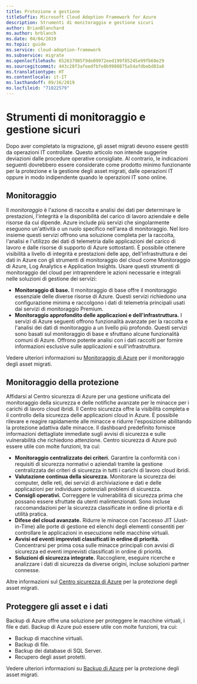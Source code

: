 ```yaml
---
title: Protezione e gestione
titleSuffix: Microsoft Cloud Adoption Framework for Azure
description: Strumenti di monitoraggio e gestione sicuri
author: BrianBlanchard
ms.author: brblanch
ms.date: 04/04/2019
ms.topic: guide
ms.service: cloud-adoption-framework
ms.subservice: migrate
ms.openlocfilehash: 652637905f9de09972eed199f85245e99fb60e29
ms.sourcegitcommit: 443c28f3afeedfbfe8b9980875a54afdbebd83a8
ms.translationtype: HT
ms.contentlocale: it-IT
ms.lasthandoff: 09/16/2019
ms.locfileid: "71022579"
---
```

# <a name="secure-monitoring-and-management-tools"></a>Strumenti di monitoraggio e gestione sicuri

Dopo aver completato la migrazione, gli asset migrati devono essere gestiti da operazioni IT controllate. Questo articolo non intende suggerire deviazioni dalle procedure operative consigliate. Al contrario, le indicazioni seguenti dovrebbero essere considerate come prodotto minimo funzionante per la protezione e la gestione degli asset migrati, dalle operazioni IT oppure in modo indipendente quando le operazioni IT sono online.

## <a name="monitoring"></a>Monitoraggio

Il *monitoraggio* è l'azione di raccolta e analisi dei dati per determinare le prestazioni, l'integrità e la disponibilità del carico di lavoro aziendale e delle risorse da cui dipende. Azure include più servizi che singolarmente eseguono un'attività o un ruolo specifico nell'area di monitoraggio. Nel loro insieme questi servizi offrono una soluzione completa per la raccolta, l'analisi e l'utilizzo dei dati di telemetria dalle applicazioni del carico di lavoro e dalle risorse di supporto di Azure sottostanti. È possibile ottenere visibilità a livello di integrità e prestazioni delle app, dell'infrastruttura e dei dati in Azure con gli strumenti di monitoraggio del cloud come Monitoraggio di Azure, Log Analytics e Application Insights. Usare questi strumenti di monitoraggio del cloud per intraprendere le azioni necessarie e integrali nelle soluzioni di gestione dei servizi:

- **Monitoraggio di base.** Il monitoraggio di base offre il monitoraggio essenziale delle diverse risorse di Azure. Questi servizi richiedono una configurazione minima e raccolgono i dati di telemetria principali usati dai servizi di monitoraggio Premium.
- **Monitoraggio approfondito delle applicazioni e dell'infrastruttura.** I servizi di Azure seguenti offrono funzionalità avanzate per la raccolta e l'analisi dei dati di monitoraggio a un livello più profondo. Questi servizi sono basati sul monitoraggio di base e sfruttano alcune funzionalità comuni di Azure. Offrono potente analisi con i dati raccolti per fornire informazioni esclusive sulle applicazioni e sull'infrastruttura.

Vedere ulteriori informazioni su [Monitoraggio di Azure](https://docs.microsoft.com/azure/azure-monitor/overview) per il monitoraggio degli asset migrati.

## <a name="security-monitoring"></a>Monitoraggio della protezione

Affidarsi al Centro sicurezza di Azure per una gestione unificata del monitoraggio della sicurezza e delle notifiche avanzate per le minacce per i carichi di lavoro cloud ibridi. Il Centro sicurezza offre la visibilità completa e il controllo della sicurezza delle applicazioni cloud in Azure. È possibile rilevare e reagire rapidamente alle minacce e ridurre l'esposizione abilitando la protezione adattiva dalle minacce. Il dashboard predefinito fornisce informazioni dettagliate immediate sugli avvisi di sicurezza e sulle vulnerabilità che richiedono attenzione. Centro sicurezza di Azure può essere utile con molte funzioni, tra cui:

- **Monitoraggio centralizzato dei criteri.** Garantire la conformità con i requisiti di sicurezza normativi o aziendali tramite la gestione centralizzata dei criteri di sicurezza in tutti i carichi di lavoro cloud ibridi.
- **Valutazione continua della sicurezza.** Monitorare la sicurezza dei computer, delle reti, dei servizi di archiviazione e dati e delle applicazioni per individuare potenziali problemi di sicurezza.
- **Consigli operativi.** Correggere le vulnerabilità di sicurezza prima che possano essere sfruttate da utenti malintenzionati. Sono incluse raccomandazioni per la sicurezza classificate in ordine di priorità e di utilità pratica.
- **Difese del cloud avanzate.** Ridurre le minacce con l'accesso JIT (Just-in-Time) alle porte di gestione ed elenchi degli elementi consentiti per controllare le applicazioni in esecuzione nelle macchine virtuali.
- **Avvisi ed eventi imprevisti classificati in ordine di priorità.** Concentrarsi per prima cosa sulle minacce principali con avvisi di sicurezza ed eventi imprevisti classificati in ordine di priorità.
- **Soluzioni di sicurezza integrate.** Raccogliere, eseguire ricerche e analizzare i dati di sicurezza da diverse origini, incluse soluzioni partner connesse.

Altre informazioni sul [Centro sicurezza di Azure](https://docs.microsoft.com/azure/security-center) per la protezione degli asset migrati.

## <a name="protect-assets-and-data"></a>Proteggere gli asset e i dati

Backup di Azure offre una soluzione per proteggere le macchine virtuali, i file e dati. Backup di Azure può essere utile con molte funzioni, tra cui:

- Backup di macchine virtuali.
- Backup di file.
- Backup dei database di SQL Server.
- Recupero degli asset protetti.

Vedere ulteriori informazioni su [Backup di Azure](https://docs.microsoft.com/azure/backup) per la protezione degli asset migrati.
